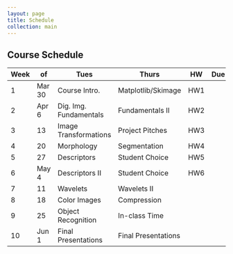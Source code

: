 ```yaml
---
layout: page
title: Schedule
collection: main
---
```


## Course Schedule

| Week | of     | Tues               | Thurs              | HW       | Due   |
| ---- | -----  | ------------------ | ------------------ | -------- | ----- |
| 1    | Mar 30 | Course Intro.      | Matplotlib/Skimage | HW1      |       |
| 2    | Apr 6  | Dig. Img. Fundamentals | Fundamentals II | HW2      |       |
| 3    | 13     | Image Transformations | Project Pitches | HW3      |       |
| 4    | 20     | Morphology         | Segmentation       | HW4      |       |
| 5    | 27     | Descriptors        | Student Choice     | HW5      |       |
| 6    | May 4  | Descriptors II      | Student Choice     | HW6      |       |
| 7    | 11     | Wavelets           | Wavelets II        |          |       |
| 8    | 18     | Color Images       | Compression        |          |       |
| 9    | 25     | Object Recognition | In-class Time      |          |       |
| 10   | Jun 1  | Final Presentations | Final Presentations |         |       |
